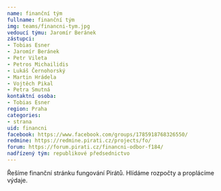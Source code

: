```yaml
---
name: finanční tým
fullname: finanční tým
img: teams/financni-tym.jpg
vedoucí týmu: Jaromír Beránek
zástupci:
- Tobias Esner
- Jaromír Beránek
- Petr Vileta
- Petros Michailidis
- Lukáš Černohorský
- Martin Hrádela
- Vojtěch Pikal
- Petra Smutná
kontaktní osoba:
- Tobias Esner
region: Praha
categories:
- strana
uid: financni
facebook: https://www.facebook.com/groups/1785918768326550/
redmine: https://redmine.pirati.cz/projects/fo/
forum: https://forum.pirati.cz/financni-odbor-f184/
nadřízený tým: republikové předsednictvo
---
```


Řešíme finanční stránku fungování Pirátů. Hlídáme rozpočty a proplácíme výdaje.
